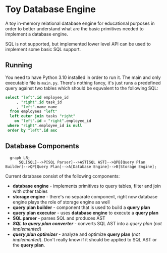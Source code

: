 # Toy Database Engine

A toy in-memory relational database engine for educational purposes in order to better understand what are the basic primitives needed to implement a database engine.

SQL is not supported, but implemented lower level API can be used to implement some basic SQL support. 

## Running

You need to have Python 3.10 installed in order to run it. The main and only executable file is `main.py`. There's nothing fancy, it's just runs a predefined query against two tables which should be equvalent to the following SQL:

```sql
select "left".id employee_id
     , "right".id task_id
     , "left".name name
  from employees "left" 
  left outer join tasks "right"
    on "left".id = "right".employee_id
 where "right".employee_id is null
 order by "left".id asc
```

## Database Components

```mermaid
  graph LR;
      SQL[SQL]-->P[SQL Parser]-->AST[SQL AST]-->QPB[Query Plan Builder]-->QP[Query Plan]-->A[Database Engine]-->B[Storage Engine];
```

Current database consist of the following components:

* **database engine** - implements primitives to query tables, filter and join with other tables
* **storage engine** - there's no separate component, right now database engine plays the role of storage engine as well
* **query plan builder** - component that is used to build a **query plan**
* **query plan executor** - uses **database engine** to execute a **query plan**
* **SQL parser** - parses SQL and produces AST
* _**SQL to query plan converter**_ - converts SQL AST into a *query plan* (_not implemented_)
* _**query plan optimizer**_ - analyze and optimize **query plan** (_not implemented_). Don't really know if it should be applied to SQL AST or the **query plan**.
